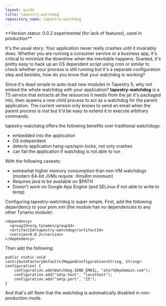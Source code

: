 ```yaml
---
layout: guide
title: tapestry-watchdog
repository_name: tapestry-watchdog
---
```

<div markdown="1" class="alert alert-info">
**Version status: 0.0.2 experimental (for lack of features), used in production**
</div>
 
It's the usual story: Your application never really crashes until it invariably does. Whether you are running a consumer service or a business app, it's critical to minimize the downtime when the inevitable happens. Granted, it's pretty easy to hack up an OS dependent script using cron or similar to check whether your process is still running but it's a separate configuration step and besides, how do you know that your watchdog is working?

Since it's dead simple to auto-load new modules in Tapestry 5, why not embed the whole watchdog with your application? **tapestry-watchdog** is a T5 service that extracts all the resources it needs from the jar it's packaged into, then spawns a new child process to act as a watchdog for the parent application. The current version only knows to send an email when the parent process is lost but it'd be easy to extend it to execute arbitrary commands.

tapestry-watchdog offers the following benefits over traditional watchdogs:

- embedded into the application
- OS independent
- detects application hang-ups/spin-locks, not only crashes
- can fail the application if watchdog is not able to run

With the following caveats:

- somewhat higher memory consumption than non-VM watchdogs (modern 64-bit JVMs require -Xms8m minimum)
- Requires java to be available on $PATH
- Doesn't work on Google App Engine (and SELinux if not able to write to temp)

Configuring tapestry-watchdog is super simple. First, add the following dependency to your pom.xml (the module has no dependencies to any other Tynamo module):

	<dependency>
	  <groupId>org.tynamo</groupId>
	  <artifactId>tapestry-watchdog</artifactId>
	  <version>0.0.2</version>
	</dependency>

Then add the following:

	public static void contributeFactoryDefaults(MappedConfiguration<String, String> configuration) {
		configuration.add(Watchdog.SEND_EMAIL, "alert@mydomain.com");
		configuration.add("smtp.host", "localhost");
		configuration.add("smtp.port", "25");
	}

And that's all! Note that the watchdog is automatically disabled in non-production mode.
